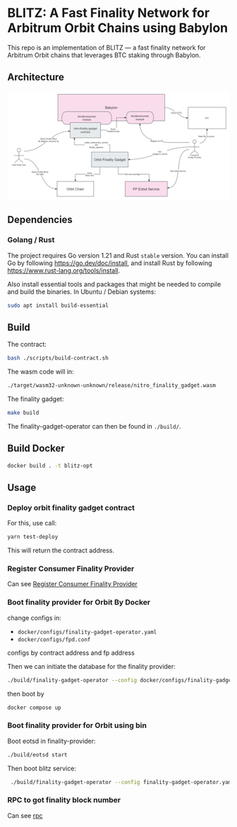 # BLITZ: A Fast Finality Network for Arbitrum Orbit Chains using Babylon

This repo is an implementation of BLITZ — a fast finality network for Arbitrum Orbit chains that leverages BTC staking through Babylon. 

## Architecture

![Overview](<docs/images/architecture.png>)

## Dependencies

### Golang / Rust

The project requires Go version 1.21 and Rust `stable` version. You can install Go by following https://go.dev/doc/install, and install Rust by following https://www.rust-lang.org/tools/install.

Also install essential tools and packages that might be needed to compile and build the binaries. In Ubuntu / Debian systems:

```bash
sudo apt install build-essential
```

## Build

The contract:

```bash
bash ./scripts/build-contract.sh 
```

The wasm code will in:

```bash
./target/wasm32-unknown-unknown/release/nitro_finality_gadget.wasm 
```

The finality gadget:

```bash
make build
```

The finality-gadget-operator can then be found in `./build/`.

## Build Docker

```bash
docker build . -t blitz-opt
```

## Usage

### Deploy orbit finality gadget contract

For this, use call:

```bash
yarn test-deploy
```

This will return the contract address.

### Register Consumer Finality Provider

Can see [Register Consumer Finality Provider](./docs/registrator.md)

### Boot finality provider for Orbit By Docker

change configs in:

- `docker/configs/finality-gadget-operator.yaml`
- `docker/configs/fpd.conf`

configs by contract address and fp address

Then we can initiate the database for the finality provider:

```bash
./build/finality-gadget-operator --config docker/configs/finality-gadget-operator.yaml fps restore {keyname} {btcpubkey}
```

then boot by

```bash
docker compose up
```

### Boot finality provider for Orbit using bin

Boot eotsd in finality-provider:

```bash
./build/eotsd start
```

Then boot blitz service:

```bash
 ./build/finality-gadget-operator --config finality-gadget-operator.yaml
```

### RPC to got finality block number

Can see [rpc](./docs/rpc.md)